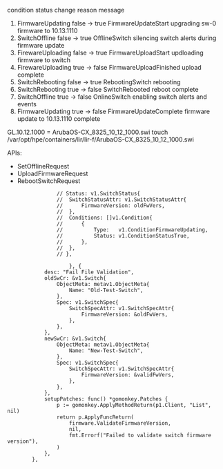 condition status change reason message 
1. FirmwareUpdating false -> true FirmwareUpdateStart upgrading sw-0 firmware to 10.13.1110 
2. SwitchOffline false -> true OfflineSwitch silencing switch alerts during firmware update 
3. FirewareUploading false -> true FirmwareUploadStart updloading firmware to switch 
4. FirewareUploading true -> false FirmwareUploadFinished upload complete 
5. SwitchRebooting false -> true RebootingSwitch rebooting 
6. SwitchRebooting true -> false SwitchRebooted reboot complete 
7. SwitchOffline true -> false OnlineSwitch enabling switch alerts and events 
8. FirmwareUpdating true -> false FirmwareUpdateComplete firmware update to 10.13.1110 complete


GL.10.12.1000 = ArubaOS-CX_8325_10_12_1000.swi
touch /var/opt/hpe/containers/lir/lir-f/ArubaOS-CX_8325_10_12_1000.swi

APIs:
- SetOfflineRequest
- UploadFirmwareRequest
- RebootSwitchRequest

```
				// Status: v1.SwitchStatus{
				// 	SwitchStatusAttr: v1.SwitchStatusAttr{
				// 		FirmwareVersion: oldFwVers,
				// 	},
				// 	Conditions: []v1.Condition{
				// 		{
				// 			Type:   v1.ConditionFirmwareUpdating,
				// 			Status: v1.ConditionStatusTrue,
				// 		},
				// 	},
				// },
				
					}, {
			desc: "Fail File Validation",
			oldSwCr: &v1.Switch{
				ObjectMeta: metav1.ObjectMeta{
					Name: "Old-Test-Switch",
				},
				Spec: v1.SwitchSpec{
					SwitchSpecAttr: v1.SwitchSpecAttr{
						FirmwareVersion: &oldFwVers,
					},
				},
			},
			newSwCr: &v1.Switch{
				ObjectMeta: metav1.ObjectMeta{
					Name: "New-Test-Switch",
				},
				Spec: v1.SwitchSpec{
					SwitchSpecAttr: v1.SwitchSpecAttr{
						FirmwareVersion: &validFwVers,
					},
				},
			},
			setupPatches: func() *gomonkey.Patches {
				p := gomonkey.ApplyMethodReturn(p1.Client, "List", nil)
				return p.ApplyFuncReturn(
					firmware.ValidateFirmwareVersion,
					nil,
					fmt.Errorf("Failed to validate switch firmware version"),
				)
			},
		},
	
				


```